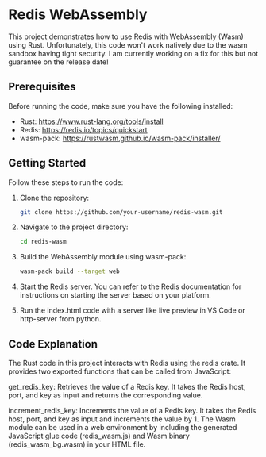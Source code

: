 # Redis WebAssembly

This project demonstrates how to use Redis with WebAssembly (Wasm) using Rust. Unfortunately, this code won't work natively due to the wasm sandbox having tight security. I am currently working on a fix for this but not guarantee on the release date!

## Prerequisites

Before running the code, make sure you have the following installed:

- Rust: https://www.rust-lang.org/tools/install
- Redis: https://redis.io/topics/quickstart
- wasm-pack: https://rustwasm.github.io/wasm-pack/installer/

## Getting Started

Follow these steps to run the code:

1. Clone the repository:

   ```bash
   git clone https://github.com/your-username/redis-wasm.git
   
2. Navigate to the project directory:
   ```bash
   cd redis-wasm

3. Build the WebAssembly module using wasm-pack:
   ```bash
   wasm-pack build --target web
4. Start the Redis server. You can refer to the Redis documentation for instructions on starting the server based on your platform.
5. Run the index.html code with a server like live preview in VS Code or http-server from python.

## Code Explanation

The Rust code in this project interacts with Redis using the redis crate. It provides two exported functions that can be called from JavaScript:

get_redis_key: Retrieves the value of a Redis key. It takes the Redis host, port, and key as input and returns the corresponding value.

increment_redis_key: Increments the value of a Redis key. It takes the Redis host, port, and key as input and increments the value by 1.
The Wasm module can be used in a web environment by including the generated JavaScript glue code (redis_wasm.js) and Wasm binary (redis_wasm_bg.wasm) in your HTML file.
